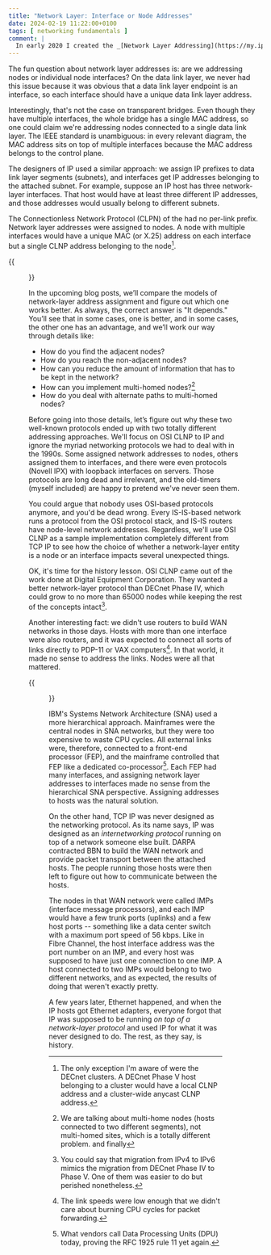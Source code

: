 ```yaml
---
title: "Network Layer: Interface or Node Addresses"
date: 2024-02-19 11:22:00+0100
tags: [ networking fundamentals ]
comment: |
  In early 2020 I created the _[Network Layer Addressing](https://my.ipspace.net/bin/get/Net101/NA3.1%20-%20Network%20Layer%20Addressing.mp4?doccode=Net101)_ video as part of the _[How Networks Really Work webinar](https://www.ipspace.net/How_Networks_Really_Work)_. This blog post is an edited transcript of the second part of that video.
---
```

The fun question about network layer addresses is: are we addressing nodes or individual node interfaces? On the data link layer, we never had this issue because it was obvious that a data link layer endpoint is an interface, so each interface should have a unique data link layer address.

Interestingly, that's not the case on transparent bridges. Even though they have multiple interfaces, the whole bridge has a single MAC address, so one could claim we're addressing nodes connected to a single data link layer. The IEEE standard is unambiguous: in every relevant diagram, the MAC address sits on top of multiple interfaces because the MAC address belongs to the control plane.
<!--more-->
The designers of IP used a similar approach: we assign IP prefixes to data link layer segments (subnets), and interfaces get IP addresses belonging to the attached subnet. For example, suppose an IP host has three network-layer interfaces. That host would have at least three different IP addresses, and those addresses would usually belong to different subnets.

The Connectionless Network Protocol (CLPN) of the had no per-link prefix. Network layer addresses were assigned to nodes. A node with multiple interfaces would have a unique MAC (or X.25) address on each interface but a single CLNP address belonging to the node[^DC].

[^DC]: The only exception I'm aware of were the DECnet clusters. A DECnet Phase V host belonging to a cluster would have a local CLNP address and a cluster-wide anycast CLNP address.

{{<figure src="/2024/02/addr-node-interface.png">}}

In the upcoming blog posts, we’ll compare the models of network-layer address assignment and figure out which one works better. As always, the correct answer is "It depends." You’ll see that in some cases, one is better, and in some cases, the other one has an advantage, and we’ll work our way through details like:

* How do you find the adjacent nodes?
* How do you reach the non-adjacent nodes?
* How can you reduce the amount of information that has to be kept in the network?
* How can you implement multi-homed nodes?[^MHN]
* How do you deal with alternate paths to multi-homed nodes?

[^MHN]: We are talking about multi-home nodes (hosts connected to two different segments), not multi-homed sites, which is a totally different problem. and finally 

Before going into those details, let’s figure out why these two well-known protocols ended up with two totally different addressing approaches. We'll focus on OSI CLNP to IP and ignore the myriad networking protocols we had to deal with in the 1990s. Some assigned network addresses to nodes, others assigned them to interfaces, and there were even protocols (Novell IPX) with loopback interfaces on servers. Those protocols are long dead and irrelevant, and the old-timers (myself included) are happy to pretend we've never seen them.

You could argue that nobody uses OSI-based protocols anymore, and you'd be dead wrong. Every IS-IS-based network runs a protocol from the OSI protocol stack, and IS-IS routers have node-level network addresses. Regardless, we'll use OSI CLNP as a sample implementation completely different from TCP IP to see how the choice of whether a network-layer entity is a node or an interface impacts several unexpected things.

OK, it's time for the history lesson. OSI CLNP came out of the work done at Digital Equipment Corporation. They wanted a better network-layer protocol than DECnet Phase IV, which could grow to no more than 65000 nodes while keeping the rest of the concepts intact[^IPv6].

[^IPv6]: You could say that migration from IPv4 to IPv6 mimics the migration from DECnet Phase IV to Phase V. One of them was easier to do but perished nonetheless.

Another interesting fact: we didn't use routers to build WAN networks in those days. Hosts with more than one interface were also routers, and it was expected to connect all sorts of links directly to PDP-11 or VAX computers[^LLS]. In that world, it made no sense to address the links. Nodes were all that mattered. 

[^LLS]: The link speeds were low enough that we didn't care about burning CPU cycles for packet forwarding.

{{<figure src="/2024/02/addr-history.png">}}

IBM's Systems Network Architecture (SNA) used a more hierarchical approach. Mainframes were the central nodes in SNA networks, but they were too expensive to waste CPU cycles. All external links were, therefore, connected to a front-end processor (FEP), and the mainframe controlled that FEP like a dedicated co-processor[^DPU]. Each FEP had many interfaces, and assigning network layer addresses to interfaces made no sense from the hierarchical SNA perspective. Assigning addresses to hosts was the natural solution.

[^DPU]: What vendors call Data Processing Units (DPU) today, proving the RFC 1925 rule 11 yet again.

On the other hand, TCP IP was never designed as the networking protocol. As its name says, IP was designed as an *internetworking protocol* running on top of a network someone else built. DARPA contracted BBN to build the WAN network and provide packet transport between the attached hosts. The people running those hosts were then left to figure out how to communicate between the hosts.

The nodes in that WAN network were called IMPs (interface message processors), and each IMP would have a few trunk ports (uplinks) and a few host ports -- something like a data center switch with a maximum port speed of 56 kbps. Like in Fibre Channel, the host interface address was the port number on an IMP, and every host was supposed to have just one connection to one IMP. A host connected to two IMPs would belong to two different networks, and as expected, the results of doing that weren't exactly pretty.

A few years later, Ethernet happened, and when the IP hosts got Ethernet adapters, everyone forgot that IP was supposed to be running *on top of a network-layer protocol* and used IP for what it was never designed to do. The rest, as they say, is history.